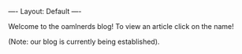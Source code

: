 —-
Layout: Default
—-

Welcome to the oamlnerds blog! To view an article click on the name!

(Note: our blog is currently being established).
